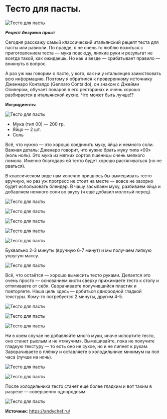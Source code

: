 # Тесто для пасты.

![Тесто для пасты](/images/Kulinar/Vipechka/Testo/testo-pasta_000.jpg 'Тесто для пасты')

_**Рецепт безумно прост**_

Сегодня расскажу самый классический итальянский рецепт теста для пасты или равиоли. По правде, я не очень то люблю возиться с приготовлением теста — мука повсюду, липкие руки и результат не всегда такой, как ожидаешь. Но как и везде — срабатывает правило — вникнуть в вопрос.

А раз уж мы говорим о пасте, у кого, как ни у итальянцев заимствовать всю информацию. Поэтому я обратился к проверенному источнику Дженнаро Конталдо (Gennaro Contaldo), он знаком с Джейми Оливером, обучает поваров в его ресторанах и очень хорошо разбирается в итальянской кухне. Что может быть лучше!?

**Ингридиенты**

![Тесто для пасты](/images/Kulinar/Vipechka/Testo/testo-pasta_001.jpg 'Тесто для пасты')

- Мука (тип 00) — 200 гр.
- Яйцо — 2 шт.
- Соль

Всё, что нужно — это хорошо соединить муку, яйца и немного соли. Важная деталь: Дженаро говорит, что нужно брать муку типа «00» (ноль ноль). Это мука из мягких сортов пшеницы очень мелкого помола. Именно благодаря ей тесто будет хорошо растягиваться (но не рваться).

В классическом виде нам конечно пришлось бы вымешивать тесто вручную, но раз уж прогресс не стоит на месте — вовсе не зазорно будет использовать блендер. В чашу засыпаем муку, разбиваем яйца и добавляем немного соли во вкусу (я ещё добавил молотый перец). 

![Тесто для пасты](/images/Kulinar/Vipechka/Testo/testo-pasta_002.jpg 'Тесто для пасты')

![Тесто для пасты](/images/Kulinar/Vipechka/Testo/testo-pasta_003.jpg 'Тесто для пасты')

![Тесто для пасты](/images/Kulinar/Vipechka/Testo/testo-pasta_004.jpg 'Тесто для пасты')

![Тесто для пасты](/images/Kulinar/Vipechka/Testo/testo-pasta_005.jpg 'Тесто для пасты')

![Тесто для пасты](/images/Kulinar/Vipechka/Testo/testo-pasta_006.jpg 'Тесто для пасты')

Буквально 2-3 минуты (вручную 6-7 минут) и мы получаем липкую упругую массу.

![Тесто для пасты](/images/Kulinar/Vipechka/Testo/testo-pasta_007.jpg 'Тесто для пасты')

Всё, что остаётся — хорошо вымесить тесто руками. Делается это очень просто — основанием кисти сверху прижимаете тесто к столу и оттягиваете от себя. Сворачиваете получившийся пластик и повторяете. Наша цель здесь — добиться однородной гладкой текстуры. Кому-то потребуется 2 минуты, другим 4-5.

![Тесто для пасты](/images/Kulinar/Vipechka/Testo/testo-pasta_008.jpg 'Тесто для пасты')

![Тесто для пасты](/images/Kulinar/Vipechka/Testo/testo-pasta_009.jpg 'Тесто для пасты')

![Тесто для пасты](/images/Kulinar/Vipechka/Testo/testo-pasta_010.jpg 'Тесто для пасты')

Ни в коем случае не добавляйте много муки, иначе испортите тесто, оно станет рыхлым и не «тянучим». Вымешивайте, пока не получите гладкую текстуру — то есть оно не сухое, но и не липнет к рукам. Заворачиваете в плёнку и оставляете в холодильнике минимум на пол часа (лучше на ночь).

![Тесто для пасты](/images/Kulinar/Vipechka/Testo/testo-pasta_011.jpg 'Тесто для пасты')

![Тесто для пасты](/images/Kulinar/Vipechka/Testo/testo-pasta_012.jpg 'Тесто для пасты')

После холодильника тесто станет ещё более гладким и вот таким в разрезе — совершенно однородным.

![Тесто для пасты](/images/Kulinar/Vipechka/Testo/testo-pasta_013.jpg 'Тесто для пасты')

**Источник**: https://andychef.ru/
